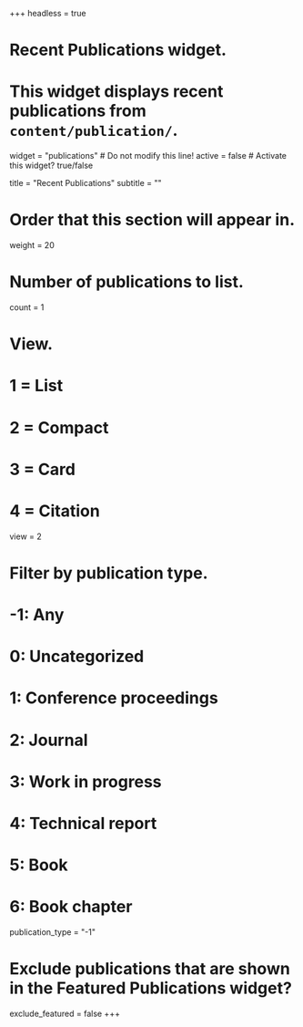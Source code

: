 +++
headless = true 
# Recent Publications widget.
# This widget displays recent publications from `content/publication/`.
widget = "publications"  # Do not modify this line!
active = false  # Activate this widget? true/false

title = "Recent Publications"
subtitle = ""

# Order that this section will appear in.
weight = 20

# Number of publications to list.
count = 1

# View.
#   1 = List
#   2 = Compact
#   3 = Card
#   4 = Citation
view = 2

# Filter by publication type.
# -1: Any
#  0: Uncategorized
#  1: Conference proceedings
#  2: Journal
#  3: Work in progress
#  4: Technical report
#  5: Book
#  6: Book chapter
publication_type = "-1"

# Exclude publications that are shown in the Featured Publications widget?
exclude_featured = false
+++

